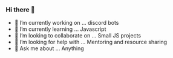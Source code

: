 ### Hi there 👋

- 🔭 I’m currently working on ...  discord bots
- 🌱 I’m currently learning ...  Javascript
- 👯 I’m looking to collaborate on ...  Small JS projects
- 🤔 I’m looking for help with ...  Mentoring and resource sharing
- 💬 Ask me about ...   Anything
